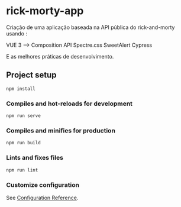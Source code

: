 # rick-morty-app

Criação de uma aplicação baseada na API pública do rick-and-morty 
usando :

VUE 3 --> Composition API
Spectre.css
SweetAlert
Cypress

E as melhores práticas de desenvolvimento.

## Project setup
```
npm install
```

### Compiles and hot-reloads for development
```
npm run serve
```

### Compiles and minifies for production
```
npm run build
```

### Lints and fixes files
```
npm run lint
```

### Customize configuration
See [Configuration Reference](https://cli.vuejs.org/config/).

